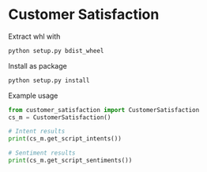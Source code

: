 # Customer Satisfaction

Extract whl with

```bash
python setup.py bdist_wheel
```

Install as package

```bash
python setup.py install
```

Example usage

```python
from customer_satisfaction import CustomerSatisfaction
cs_m = CustomerSatisfaction()

# Intent results
print(cs_m.get_script_intents())

# Sentiment results
print(cs_m.get_script_sentiments())
```
